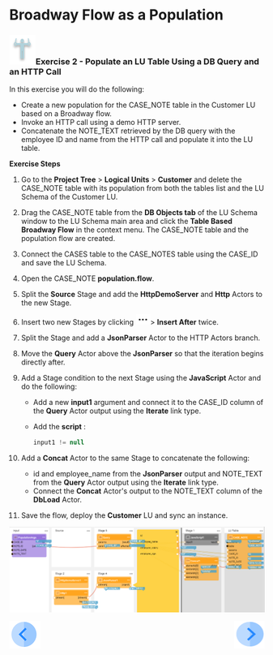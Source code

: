# Broadway Flow as a Population

### ![](/academy/images/Exercise.png)Exercise 2 - Populate an LU Table Using a DB Query and an HTTP Call

In this exercise you will do the following:

* Create a new population for the CASE_NOTE table in the Customer LU based on a Broadway flow.
* Invoke an HTTP call using a demo HTTP server.
* Concatenate the NOTE_TEXT retrieved by the DB query with the employee ID and name from the HTTP call and populate it into the LU table.



**Exercise Steps** 

1. Go to the **Project Tree** > **Logical Units** > **Customer** and delete the CASE_NOTE table with its population from both the tables list and the LU Schema of the Customer LU.

2. Drag the CASE_NOTE table from the **DB Objects tab** of the LU Schema window to the LU Schema main area and click the **Table Based Broadway Flow** in the context menu. The CASE_NOTE table and the population flow are created.

3. Connect the CASES table to the CASE_NOTES table using the CASE_ID and save the LU Schema.

4. Open the CASE_NOTE **population.flow**. 

5. Split the **Source** Stage and add the **HttpDemoServer** and **Http** Actors to the new Stage.

6. Insert two new Stages by clicking ![image](images/three_dots_icon.png)> **Insert After** twice.

7. Split the Stage and add a **JsonParser** Actor to the HTTP Actors branch. 

8. Move the **Query** Actor above the **JsonParser** so that the iteration begins directly after.

9. Add a Stage condition to the next Stage using the **JavaScript** Actor and do the following:

   * Add a new **input1** argument and connect it to the CASE_ID column of the **Query** Actor output using the **Iterate** link type.

   * Add the **script** :

     ~~~javascript
     input1 != null
     ~~~

10. Add a **Concat** Actor to the same Stage to concatenate the following:

    * id and employee_name from the **JsonParser** output and NOTE_TEXT from the  **Query** Actor output using the **Iterate** link type.
    * Connect the **Concat** Actor's output to the NOTE_TEXT column of the **DbLoad** Actor.

11. Save the flow, deploy the **Customer** LU and sync an instance.

![iamge](images/12_case_notes.PNG)



[![Previous](/articles/images/Previous.png)](12a_broadway_as_a_population_exercise_solution.md)[<img align="right" width="60" height="54" src="/articles/images/Next.png">](13_interface_listener_exercise.md)
